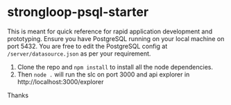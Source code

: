 # strongloop-psql-starter

This is meant for quick reference for rapid application development and prototyping. Ensure you have PostgreSQL running on your local machine on port 5432. You are free to edit the PostgreSQL config at `/server/datasource.json` as per your requirement.

1. Clone the repo and `npm install` to install all the node dependencies.
2. Then `node .` will run the slc on port 3000 and api explorer in http://localhost:3000/explorer


Thanks
